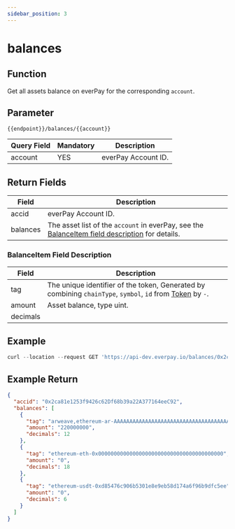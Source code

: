 ```yaml
---
sidebar_position: 3
---
```


# balances

## Function
Get all assets balance on everPay for the corresponding `account`.

## Parameter
`{{endpoint}}/balances/{{account}}`

|Query Field|Mandatory|Description|
|---|---|---|
|account|YES|everPay Account ID.|

## Return Fields
|Field|Description|
|---|---|
|accid|everPay Account ID.|
|balances|The asset list of the `account` in everPay, see the [BalanceItem field description](#balanceitem-field-description) for details.|


### BalanceItem Field Description
|Field|Description|
|---|---|
|tag|The unique identifier of the token, Generated by combining `chainType`, `symbol`, `id` from [Token](./info#token-field-description) by `-`.|
|amount|Asset balance, type uint.|
|decimals| |


## Example

```js
curl --location --request GET 'https://api-dev.everpay.io/balances/0x2ca81e1253f9426c62Df68b39a22A377164eeC92'
```

## Example Return
```json
{
  "accid": "0x2ca81e1253f9426c62Df68b39a22A377164eeC92",
  "balances": [
    {
      "tag": "arweave,ethereum-ar-AAAAAAAAAAAAAAAAAAAAAAAAAAAAAAAAAAAAAAAAAAA,0xcc9141efa8c20c7df0778748255b1487957811be",
      "amount": "220000000",
      "decimals": 12
    },
    {
      "tag": "ethereum-eth-0x0000000000000000000000000000000000000000",
      "amount": "0",
      "decimals": 18
    },
    {
      "tag": "ethereum-usdt-0xd85476c906b5301e8e9eb58d174a6f96b9dfc5ee",
      "amount": "0",
      "decimals": 6
    }
  ]
}
```
